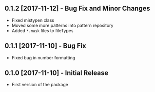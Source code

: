 ## 0.1.2 [2017-11-12] - Bug Fix and Minor Changes
* Fixed mistypen class
* Moved some more patterns into pattern repository
* Added `*.mask` files to fileTypes

## 0.1.1 [2017-11-10] - Bug Fix
* Fixed bug in number formatting

## 0.1.0 [2017-11-10] - Initial Release
* First version of the package
